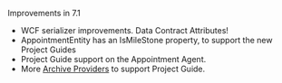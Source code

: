 <properties date="2016-06-24"
SortOrder="79"
/>

Improvements in 7.1

* WCF serializer improvements. Data Contract Attributes!
* AppointmentEntity has an IsMileStone property, to support the new Project Guides
* Project Guide support on the Appointment Agent.
* More [Archive Providers](../Reference/Reference.md) to support Project Guide.
